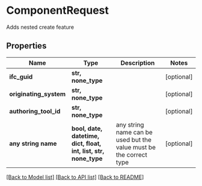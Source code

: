 # ComponentRequest

Adds nested create feature

## Properties
Name | Type | Description | Notes
------------ | ------------- | ------------- | -------------
**ifc_guid** | **str, none_type** |  | [optional] 
**originating_system** | **str, none_type** |  | [optional] 
**authoring_tool_id** | **str, none_type** |  | [optional] 
**any string name** | **bool, date, datetime, dict, float, int, list, str, none_type** | any string name can be used but the value must be the correct type | [optional]

[[Back to Model list]](../README.md#documentation-for-models) [[Back to API list]](../README.md#documentation-for-api-endpoints) [[Back to README]](../README.md)


